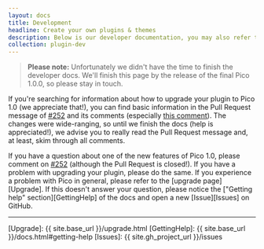 ```yaml
---
layout: docs
title: Development
headline: Create your own plugins & themes
description: Below is our developer documentation, you may also refer to Pico's [class documentation](phpDoc/master/).
collection: plugin-dev
---
```


> **Please note:** Unfortunately we didn't have the time to finish the developer docs. We'll finish this page by the release of the final Pico 1.0.0, so please stay in touch.

If you're searching for information about how to upgrade your plugin to Pico 1.0 (we appreciate that!), you can find basic information in the Pull Request message of [#252][PullRequest252] and its comments (especially [this comment][PullRequest252UpgradeNotes]). The changes were wide-ranging, so until we finish the docs (help is appreciated!), we advise you to really read the Pull Request message and, at least, skim through all comments.

If you have a question about one of the new features of Pico 1.0, please comment on [#252][PullRequest252] (although the Pull Request is closed!). If you have a problem with upgrading your plugin, please do the same. If you experience a problem with Pico in general, please refer to the [upgrade page][Upgrade]. If this doesn't answer your question, please notice the ["Getting help" section][GettingHelp] of the docs and open a new [Issue][Issues] on GitHub.

---

[PullRequest252]: https://github.com/picocms/Pico/pull/252
[PullRequest252UpgradeNotes]: https://github.com/picocms/Pico/pull/252#issuecomment-138078795
[Upgrade]: {{ site.base_url }}/upgrade.html
[GettingHelp]: {{ site.base_url }}/docs.html#getting-help
[Issues]: {{ site.gh_project_url }}/issues
